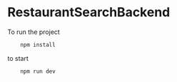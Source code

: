 # RestaurantSearchBackend

To run the project
```bash
    npm install
```
to start
```bash
    npm run dev
```
